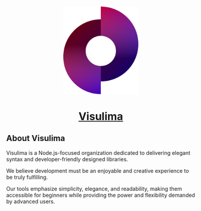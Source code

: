 <p align="center"><a href="https://visulima.com" target="_blank"><img src="../assets/visulima_logo.svg" width="200" titel="visulima" /><h1 align="center">Visulima</h1></a></p>

## About Visulima

Visulima is a Node.js-focused organization dedicated to delivering elegant syntax and developer-friendly designed libraries.

We believe development must be an enjoyable and creative experience to be truly fulfilling.

Our tools emphasize simplicity, elegance, and readability, making them accessible for beginners while providing the power and flexibility demanded by advanced users.
